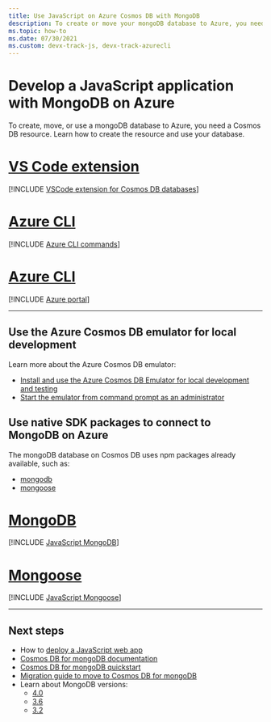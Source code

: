 ```yaml
---
title: Use JavaScript on Azure Cosmos DB with MongoDB
description: To create or move your mongoDB database to Azure, you need a Cosmos DB resource. 
ms.topic: how-to
ms.date: 07/30/2021
ms.custom: devx-track-js, devx-track-azurecli
---
```


# Develop a JavaScript application with MongoDB on Azure

To create, move, or use a mongoDB database to Azure, you need a Cosmos DB resource. Learn how to create the resource and use your database.


# [VS Code extension](#tab/vscode)

[!INCLUDE [VSCode extension for Cosmos DB databases](../../includes/vscode-extension-mongodb.md)]

# [Azure CLI](#tab/azure-cli)

[!INCLUDE [Azure CLI commands](../../includes/azure-cli-mongodb.md)]

# [Azure CLI](#tab/azure-portal)

[!INCLUDE [Azure portal](../../includes/azure-portal-mongodb.md)]

---

## Use the Azure Cosmos DB emulator for local development

Learn more about the Azure Cosmos DB emulator:

* [Install and use the Azure Cosmos DB Emulator for local development and testing](/azure/cosmos-db/local-emulator)
* [Start the emulator from command prompt as an administrator](/azure/cosmos-db/local-emulator?tabs=cli%2Cssl-netstd21#azure-cosmos-dbs-api-for-mongodb)

## Use native SDK packages to connect to MongoDB on Azure

The mongoDB database on Cosmos DB uses npm packages already available, such as:

* [mongodb](https://www.npmjs.com/package/mongodb)
* [mongoose](https://www.npmjs.com/package/mongoose)

# [MongoDB](#tab/mongodb)

[!INCLUDE [JavaScript MongoDB](../../includes/javascript-mongodb.md)]

# [Mongoose](#tab/mongoose)

[!INCLUDE [JavaScript Mongoose](../../includes/javascript-mongoose.md)]

---

## Next steps

* How to [deploy a JavaScript web app](../deploy-web-app.md)
* [Cosmos DB for mongoDB documentation](/azure/cosmos-db/mongodb-introduction)
* [Cosmos DB for mongoDB quickstart](/azure/cosmos-db/create-mongodb-nodejs)
* [Migration guide to move to Cosmos DB for mongoDB](/azure/cosmos-db/mongodb-pre-migration)
* Learn about MongoDB versions:
   * [4.0](/azure/cosmos-db/mongodb-feature-support-40) 
   * [3.6](/azure/cosmos-db/mongodb-feature-support-36)
   * [3.2](/azure/cosmos-db/mongodb-feature-support)